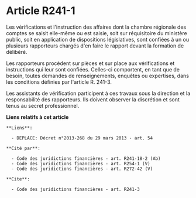# Article R241-1

Les vérifications et l'instruction des affaires dont la chambre régionale des comptes se saisit elle-même ou est saisie, soit
sur réquisitoire du ministère public, soit en application de dispositions législatives, sont confiées à un ou plusieurs
rapporteurs chargés d'en faire le rapport devant la formation de délibéré.

Les rapporteurs procèdent sur pièces et sur place aux vérifications et instructions qui leur sont confiées. Celles-ci
comportent, en tant que de besoin, toutes demandes de renseignements, enquêtes ou expertises, dans les conditions définies
par l'article R. 241-3.

Les assistants de vérification participent à ces travaux sous la direction et la responsabilité des rapporteurs. Ils doivent
observer la discrétion et sont tenus au secret professionnel.

**Liens relatifs à cet article**

	**Liens**:

	  - DEPLACE: Décret n°2013-268 du 29 mars 2013 - art. 54

	**Cité par**:

	  - Code des juridictions financières - art. R241-18-2 (Ab)
	  - Code des juridictions financières - art. R254-1 (V)
	  - Code des juridictions financières - art. R272-42 (V)

	**Cite**:

	  - Code des juridictions financières - art. R241-3
